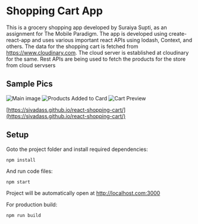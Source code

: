 # Shopping Cart App

This is a grocery shopping app developed by Suraiya Supti, as an assignment for The Mobile Paradigm. The app is developed
using create-react-app and uses various important react APIs using lodash, Context, and others.
The data for the shopping cart is fetched from https://www.cloudinary.com. The cloud server is established
at cloudinary for the same. Rest APIs are being used to fetch the products for the store from cloud servsers


## Sample Pics

![Main image](https://res.cloudinary.com/suraiya/image/upload/v1634202920/Screenshot_253_un1xar.png)
![Products Added to Card](https://res.cloudinary.com/suraiya/image/upload/v1634202920/Screenshot_255_xo7ezd.png)
![Cart Preview](https://res.cloudinary.com/suraiya/image/upload/v1634202920/Screenshot_256_i755av.png)


[https://sivadass.github.io/react-shopping-cart/](https://sivadass.github.io/react-shopping-cart/)

## Setup

Goto the project folder and install required dependencies:

```
npm install
```

And run code files:

```
npm start
```

Project will be automatically open at http://localhost.com:3000

For production build:

```
npm run build
```
